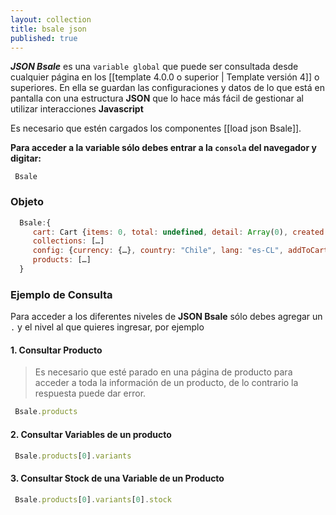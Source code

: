 ```yaml
---
layout: collection
title: bsale json
published: true
---
```


_**JSON Bsale**_ es una `variable global` que puede ser consultada desde cualquier página en los [[template 4.0.0 o superior | Template versión 4]] o superiores. En ella se guardan las configuraciones y datos de lo que está en pantalla con una estructura **JSON** que lo hace más fácil de gestionar al utilizar interacciones **Javascript**

Es necesario que estén cargados los componentes [[load json Bsale]].

**Para acceder a la variable sólo debes entrar a la `consola` del navegador y digitar:**
```console
 Bsale
```

### Objeto
```js 
  Bsale:{
     cart: Cart {items: 0, total: undefined, detail: Array(0), created: undefined}
     collections: […]
     config: {currency: {…}, country: "Chile", lang: "es-CL", addToCartLimit: 10, product: {…}, …}
     products: […]
  }
```

### Ejemplo de Consulta

Para acceder a los diferentes niveles de **JSON Bsale** sólo debes agregar un `.` y el nivel al que quieres ingresar, por ejemplo


#### 1. Consultar Producto 
> Es necesario que esté parado en una página de producto para acceder a toda la información de un producto, de lo contrario la respuesta puede dar error. 

```js
 Bsale.products
```

#### 2. Consultar Variables de un producto 

```js
 Bsale.products[0].variants
```

#### 3. Consultar Stock de una Variable de un Producto

```js
 Bsale.products[0].variants[0].stock
```